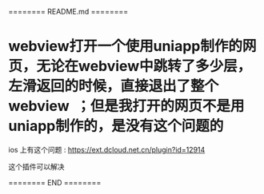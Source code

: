 ======== README.md ========

# webview打开一个使用uniapp制作的网页，无论在webview中跳转了多少层，左滑返回的时候，直接退出了整个webview ；但是我打开的网页不是用uniapp制作的，是没有这个问题的


ios 上有这个问题 : https://ext.dcloud.net.cn/plugin?id=12914

这个插件可以解决

======== END ========
